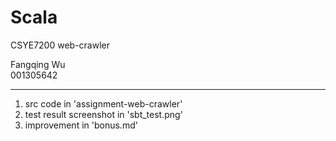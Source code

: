 # Scala  

CSYE7200 web-crawler  
  
Fangqing Wu  
001305642  

---

1. src code in 'assignment-web-crawler'  
2. test result screenshot in 'sbt_test.png'  
3. improvement in 'bonus.md'
